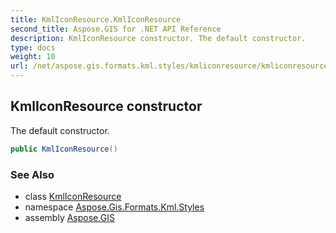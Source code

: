 ```yaml
---
title: KmlIconResource.KmlIconResource
second_title: Aspose.GIS for .NET API Reference
description: KmlIconResource constructor. The default constructor.
type: docs
weight: 10
url: /net/aspose.gis.formats.kml.styles/kmliconresource/kmliconresource/
---
```

## KmlIconResource constructor

The default constructor.

```csharp
public KmlIconResource()
```

### See Also

* class [KmlIconResource](../)
* namespace [Aspose.Gis.Formats.Kml.Styles](../../kmliconresource/)
* assembly [Aspose.GIS](../../../)


